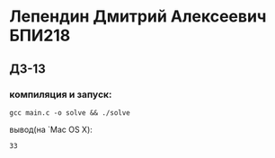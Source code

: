 # Лепендин Дмитрий Алексеевич БПИ218 
## ДЗ-13

### компиляция и запуск:
```
gcc main.c -o solve && ./solve
```

вывод(на `Mac OS X):
```
33
```